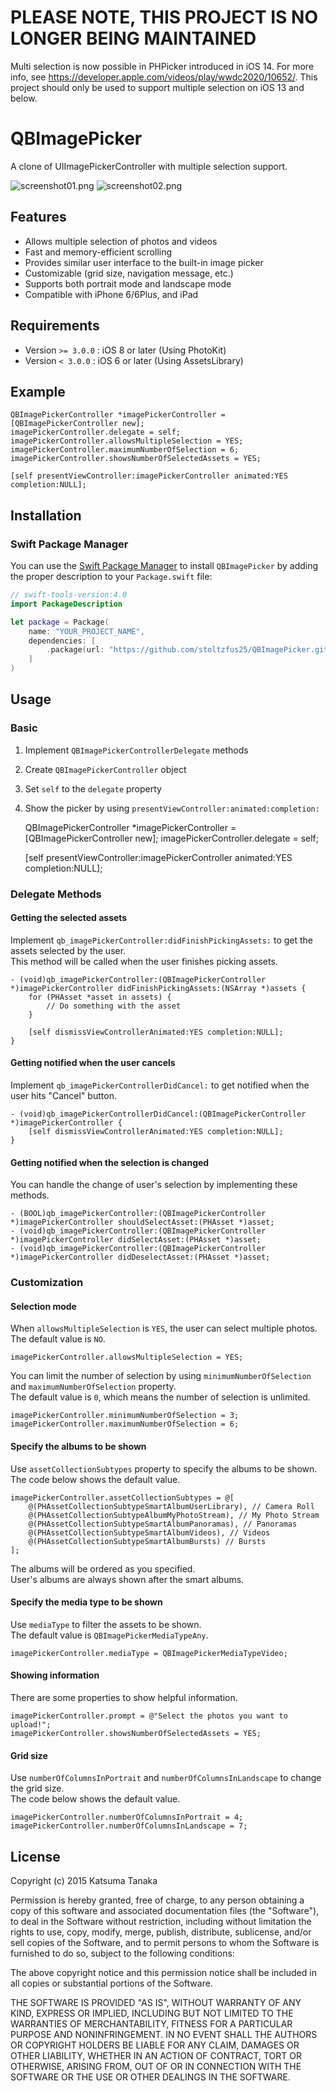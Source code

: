 # PLEASE NOTE, THIS PROJECT IS NO LONGER BEING MAINTAINED

Multi selection is now possible in PHPicker introduced in iOS 14. For more info, see https://developer.apple.com/videos/play/wwdc2020/10652/. This project should only be used to support multiple selection on iOS 13 and below.

# QBImagePicker

A clone of UIImagePickerController with multiple selection support.

![screenshot01.png](screenshot01.png)
![screenshot02.png](screenshot02.png)



## Features

- Allows multiple selection of photos and videos
- Fast and memory-efficient scrolling
- Provides similar user interface to the built-in image picker
- Customizable (grid size, navigation message, etc.)
- Supports both portrait mode and landscape mode
- Compatible with iPhone 6/6Plus, and iPad



## Requirements

- Version `>= 3.0.0` : iOS 8 or later (Using PhotoKit)
- Version `< 3.0.0` : iOS 6 or later (Using AssetsLibrary)



## Example

    QBImagePickerController *imagePickerController = [QBImagePickerController new];
    imagePickerController.delegate = self;
    imagePickerController.allowsMultipleSelection = YES;
    imagePickerController.maximumNumberOfSelection = 6;
    imagePickerController.showsNumberOfSelectedAssets = YES;

    [self presentViewController:imagePickerController animated:YES completion:NULL];



## Installation

### Swift Package Manager

You can use the [Swift Package Manager](https://swift.org/package-manager/) to install `QBImagePicker` by adding the proper description to your `Package.swift` file:

```swift
// swift-tools-version:4.0
import PackageDescription

let package = Package(
    name: "YOUR_PROJECT_NAME",
    dependencies: [
        .package(url: "https://github.com/stoltzfus25/QBImagePicker.git", from: "4.0.0"),
    ]
)
```

## Usage

### Basic

1. Implement `QBImagePickerControllerDelegate` methods
2. Create `QBImagePickerController` object
3. Set `self` to the `delegate` property
4. Show the picker by using `presentViewController:animated:completion:`

    QBImagePickerController *imagePickerController = [QBImagePickerController new];
    imagePickerController.delegate = self;

    [self presentViewController:imagePickerController animated:YES completion:NULL];


### Delegate Methods

#### Getting the selected assets

Implement `qb_imagePickerController:didFinishPickingAssets:` to get the assets selected by the user.  
This method will be called when the user finishes picking assets.

    - (void)qb_imagePickerController:(QBImagePickerController *)imagePickerController didFinishPickingAssets:(NSArray *)assets {
        for (PHAsset *asset in assets) {
            // Do something with the asset
        }

        [self dismissViewControllerAnimated:YES completion:NULL];
    }


#### Getting notified when the user cancels

Implement `qb_imagePickerControllerDidCancel:` to get notified when the user hits "Cancel" button.

    - (void)qb_imagePickerControllerDidCancel:(QBImagePickerController *)imagePickerController {
        [self dismissViewControllerAnimated:YES completion:NULL];
    }


#### Getting notified when the selection is changed

You can handle the change of user's selection by implementing these methods.

    - (BOOL)qb_imagePickerController:(QBImagePickerController *)imagePickerController shouldSelectAsset:(PHAsset *)asset;
    - (void)qb_imagePickerController:(QBImagePickerController *)imagePickerController didSelectAsset:(PHAsset *)asset;
    - (void)qb_imagePickerController:(QBImagePickerController *)imagePickerController didDeselectAsset:(PHAsset *)asset;


### Customization

#### Selection mode

When `allowsMultipleSelection` is `YES`, the user can select multiple photos.  
The default value is `NO`.

    imagePickerController.allowsMultipleSelection = YES;

You can limit the number of selection by using `minimumNumberOfSelection` and `maximumNumberOfSelection` property.  
The default value is `0`, which means the number of selection is unlimited.

    imagePickerController.minimumNumberOfSelection = 3;
    imagePickerController.maximumNumberOfSelection = 6;


#### Specify the albums to be shown

Use `assetCollectionSubtypes` property to specify the albums to be shown.  
The code below shows the default value.

    imagePickerController.assetCollectionSubtypes = @[
        @(PHAssetCollectionSubtypeSmartAlbumUserLibrary), // Camera Roll
        @(PHAssetCollectionSubtypeAlbumMyPhotoStream), // My Photo Stream
        @(PHAssetCollectionSubtypeSmartAlbumPanoramas), // Panoramas
        @(PHAssetCollectionSubtypeSmartAlbumVideos), // Videos
        @(PHAssetCollectionSubtypeSmartAlbumBursts) // Bursts
    ];

The albums will be ordered as you specified.  
User's albums are always shown after the smart albums.


#### Specify the media type to be shown

Use `mediaType` to filter the assets to be shown.  
The default value is `QBImagePickerMediaTypeAny`.

    imagePickerController.mediaType = QBImagePickerMediaTypeVideo;


#### Showing information

There are some properties to show helpful information.

    imagePickerController.prompt = @"Select the photos you want to upload!";
    imagePickerController.showsNumberOfSelectedAssets = YES;


#### Grid size

Use `numberOfColumnsInPortrait` and `numberOfColumnsInLandscape` to change the grid size.  
The code below shows the default value.

    imagePickerController.numberOfColumnsInPortrait = 4;
    imagePickerController.numberOfColumnsInLandscape = 7;



## License

Copyright (c) 2015 Katsuma Tanaka

Permission is hereby granted, free of charge, to any person obtaining a copy of this software and associated documentation files (the "Software"), to deal in the Software without restriction, including without limitation the rights to use, copy, modify, merge, publish, distribute, sublicense, and/or sell copies of the Software, and to permit persons to whom the Software is furnished to do so, subject to the following conditions:

The above copyright notice and this permission notice shall be included in all copies or substantial portions of the Software.

THE SOFTWARE IS PROVIDED "AS IS", WITHOUT WARRANTY OF ANY KIND, EXPRESS OR IMPLIED, INCLUDING BUT NOT LIMITED TO THE WARRANTIES OF MERCHANTABILITY, FITNESS FOR A PARTICULAR PURPOSE AND NONINFRINGEMENT. IN NO EVENT SHALL THE AUTHORS OR COPYRIGHT HOLDERS BE LIABLE FOR ANY CLAIM, DAMAGES OR OTHER LIABILITY, WHETHER IN AN ACTION OF CONTRACT, TORT OR OTHERWISE, ARISING FROM, OUT OF OR IN CONNECTION WITH THE SOFTWARE OR THE USE OR OTHER DEALINGS IN THE SOFTWARE.

